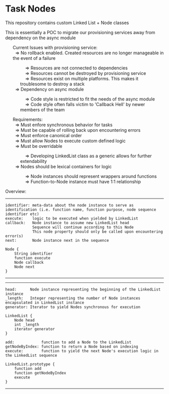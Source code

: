<h1>Task Nodes</h1>

<p>This repository contains custom Linked List + Node classes</p>
<p>This is essentially a POC to migrate our provisioning services away from dependency on the async module</p>

<ul>
Current Issues with provisioning service:<br>
    &nbsp;&nbsp;=> No rollback enabled. Created resources are no longer manageable in the event of a failure<br>
        <ul>
        &nbsp;&nbsp;&nbsp;&nbsp;=> Resources are not connected to dependencies<br>
        &nbsp;&nbsp;&nbsp;&nbsp;=> Resources cannot be destroyed by provisioning service<br>
        &nbsp;&nbsp;&nbsp;&nbsp;=> Resources exist on multiple platforms. This makes it troublesome to destroy a stack<br>
        </ul>
    &nbsp;&nbsp;=> Dependency on async module<br>
        <ul>
        &nbsp;&nbsp;&nbsp;&nbsp;=> Code style is restricted to fit the needs of the async module<br>
        &nbsp;&nbsp;&nbsp;&nbsp;=> Code style often falls victim to 'Callback Hell' by newer members of the team<br>
        </ul>
</ul>

<ul>
Requirements:<br>
    &nbsp;&nbsp;=> Must enfore synchronous behavior for tasks<br>
    &nbsp;&nbsp;=> Must be capable of rolling back upon encountering errors<br>
    &nbsp;&nbsp;=> Must enforce canonical order<br>
    &nbsp;&nbsp;=> Must allow Nodes to execute custom defined logic<br>
    &nbsp;&nbsp;=> Must be overridable<br>
        <ul>&nbsp;&nbsp;&nbsp;&nbsp;=> Developing LinkedList class as a generic allows for further extendability<br></ul>
    &nbsp;&nbsp;=> Nodes should be lexical containers for logic<br>
        <ul>
        &nbsp;&nbsp;&nbsp;&nbsp;=> Node instances should represent wrappers around functions<br>
        &nbsp;&nbsp;&nbsp;&nbsp;=> Function-to-Node instance must have 1:1 relationship<br>
        </ul>
</ul>
Overview:

***************************
    identifier: meta-data about the node instance to serve as identification (i.e. function name, function purpose, node sequence identifier etc)
    execute:    logic to be executed when yielded by LinkedList
    callback:   Node instance to assume new LinkedList head
                Sequence will continue according to this Node
                This node property should only be called upon encountering error(s)
    next:       Node instance next in the sequence

    Node {
        String identifier
        function execute
        Node callback
        Node next
    }

***************************
    

***************************
    head:      Node instance representing the beginning of the LinkedList instance
    _length:   Integer representing the number of Node instances encapsulated in LinkedList instance
    generator: Iterator to yield Nodes synchronous for execution

    LinkedList {
        Node head
        int _length
        iterator generator
    }

    add:            function to add a Node to the LinkedList
    getNodeByIndex: function to return a Node based on indexing
    execute:        function to yield the next Node's execution logic in the LinkedList sequence

    LinkedList.prototype {
        function add
        function getNodeByIndex
        execute
    }

***************************
